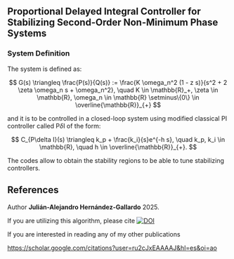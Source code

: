 ## Proportional Delayed Integral Controller for Stabilizing Second-Order Non-Minimum Phase Systems


### System Definition

The system is defined as:

$$
G(s) \triangleq \frac{P(s)}{Q(s)} := \frac{K \omega_n^2 (1 - z s)}{s^2 + 2 \zeta \omega_n s + \omega_n^2}, \quad K \in \mathbb{R}_+, \zeta \in \mathbb{R}, \omega_n \in \mathbb{R} \setminus\{0\}  \in \overline{\mathbb{R}}_{+}
$$

and it is to be controlled in a closed-loop system using modified classical PI controller called P$\delta$I of the form:

$$
C_{P\delta I}(s) \triangleq k_p + \frac{k_i}{s}e^{-h s}, \quad k_p, k_i \in \mathbb{R}, \quad h \in \overline{\mathbb{R}}_{+}.
$$

The codes allow to obtain the stability regions to be able to tune stabilizing controllers.

## References
Author **Julián-Alejandro Hernández-Gallardo** 2025. 

If you are utilizing this algorithm, please cite [![DOI](https://zenodo.org/badge/923116128.svg)](https://doi.org/10.5281/zenodo.15649843) 

If you are interested in reading any of my other publications

<https://scholar.google.com/citations?user=ru2cJxEAAAAJ&hl=es&oi=ao>
